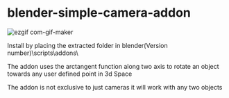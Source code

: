 
# blender-simple-camera-addon 
![ezgif com-gif-maker](https://user-images.githubusercontent.com/89361982/130404764-e7188ca9-7762-4c54-8581-6a031c7c7d1f.gif)

Install by placing the extracted folder in blender\(Version number)\scripts\addons\

The addon uses the arctangent function along two axis to rotate an object towards any user defined point in 3d Space

The addon is not exclusive to just cameras it will work with any two objects

